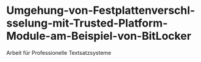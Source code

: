 # Umgehung-von-Festplattenverschl-sselung-mit-Trusted-Platform-Module-am-Beispiel-von-BitLocker
Arbeit für Professionelle Textsatzsysteme
